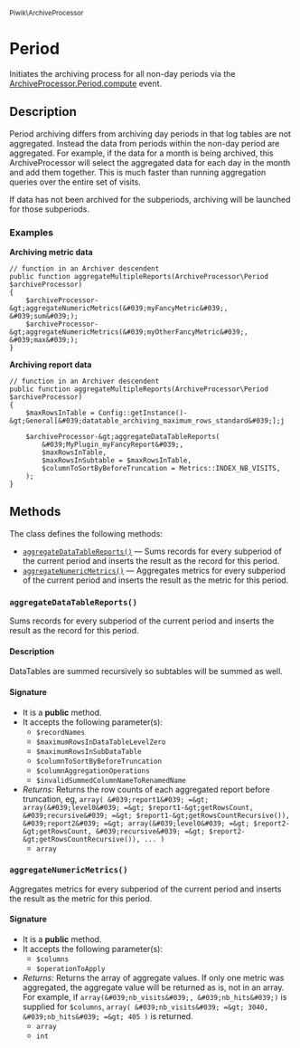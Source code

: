 <small>Piwik\ArchiveProcessor</small>

Period
======

Initiates the archiving process for all non-day periods via the [ArchiveProcessor.Period.compute](#) event.

Description
-----------

Period archiving differs from archiving day periods in that log tables are not aggregated.
Instead the data from periods within the non-day period are aggregated. For example, if the data
for a month is being archived, this ArchiveProcessor will select the aggregated data for each
day in the month and add them together. This is much faster than running aggregation queries over
the entire set of visits.

If data has not been archived for the subperiods, archiving will be launched for those subperiods.

### Examples

**Archiving metric data**

    // function in an Archiver descendent
    public function aggregateMultipleReports(ArchiveProcessor\Period $archiveProcessor)
    {
        $archiveProcessor-&gt;aggregateNumericMetrics(&#039;myFancyMetric&#039;, &#039;sum&#039;);
        $archiveProcessor-&gt;aggregateNumericMetrics(&#039;myOtherFancyMetric&#039;, &#039;max&#039;);
    }

**Archiving report data**

    // function in an Archiver descendent
    public function aggregateMultipleReports(ArchiveProcessor\Period $archiveProcessor)
    {
        $maxRowsInTable = Config::getInstance()-&gt;General[&#039;datatable_archiving_maximum_rows_standard&#039;];j

        $archiveProcessor-&gt;aggregateDataTableReports(
            &#039;MyPlugin_myFancyReport&#039;,
            $maxRowsInTable,
            $maxRowsInSubtable = $maxRowsInTable,
            $columnToSortByBeforeTruncation = Metrics::INDEX_NB_VISITS,
        );
    }


Methods
-------

The class defines the following methods:

- [`aggregateDataTableReports()`](#aggregateDataTableReports) &mdash; Sums records for every subperiod of the current period and inserts the result as the record for this period.
- [`aggregateNumericMetrics()`](#aggregateNumericMetrics) &mdash; Aggregates metrics for every subperiod of the current period and inserts the result as the metric for this period.

### `aggregateDataTableReports()` <a name="aggregateDataTableReports"></a>

Sums records for every subperiod of the current period and inserts the result as the record for this period.

#### Description

DataTables are summed recursively so subtables will be summed as well.

#### Signature

- It is a **public** method.
- It accepts the following parameter(s):
    - `$recordNames`
    - `$maximumRowsInDataTableLevelZero`
    - `$maximumRowsInSubDataTable`
    - `$columnToSortByBeforeTruncation`
    - `$columnAggregationOperations`
    - `$invalidSummedColumnNameToRenamedName`
- _Returns:_ Returns the row counts of each aggregated report before truncation, eg, ``` array( &#039;report1&#039; =&gt; array(&#039;level0&#039; =&gt; $report1-&gt;getRowsCount, &#039;recursive&#039; =&gt; $report1-&gt;getRowsCountRecursive()), &#039;report2&#039; =&gt; array(&#039;level0&#039; =&gt; $report2-&gt;getRowsCount, &#039;recursive&#039; =&gt; $report2-&gt;getRowsCountRecursive()), ... ) ```
    - `array`

### `aggregateNumericMetrics()` <a name="aggregateNumericMetrics"></a>

Aggregates metrics for every subperiod of the current period and inserts the result as the metric for this period.

#### Signature

- It is a **public** method.
- It accepts the following parameter(s):
    - `$columns`
    - `$operationToApply`
- _Returns:_ Returns the array of aggregate values. If only one metric was aggregated, the aggregate value will be returned as is, not in an array. For example, if `array(&#039;nb_visits&#039;, &#039;nb_hits&#039;)` is supplied for `$columns`, ``` array( &#039;nb_visits&#039; =&gt; 3040, &#039;nb_hits&#039; =&gt; 405 ) ``` is returned.
    - `array`
    - `int`

